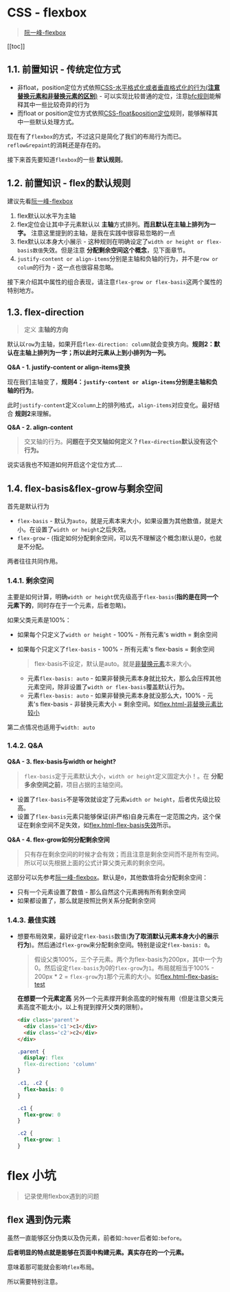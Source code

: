 # CSS - flexbox
> [阮一峰-flexbox](http://www.ruanyifeng.com/blog/2015/07/flex-grammar.html)

[[toc]]

## 1.1. 前置知识 - 传统定位方式

* 非float，position定位方式依照[CSS-水平格式化或者垂直格式化的行为(**注意替换元素和非替换元素的区别**)](https://github.com/JiangWeixian/JS-Books/tree/master/CSS%E6%9D%83%E5%A8%81%E6%8C%87%E5%8D%97/CSS%E5%9F%BA%E6%9C%AC%E8%A7%86%E8%A7%89%E6%A0%BC%E5%BC%8F%E5%8C%96) - 可以实现比较普通的定位，注意[bfc规则](https://github.com/JiangWeixian/JS-Tips/blob/master/docs/CSS/css-bfc.md)能解释其中一些比较奇异的行为
* 而float or position定位方式依照[CSS-float&position定位](https://github.com/JiangWeixian/JS-Books/tree/master/CSS%E6%9D%83%E5%A8%81%E6%8C%87%E5%8D%97/CSS%E6%B5%AE%E5%8A%A8)规则，能够解释其中一些默认处理方式。

现在有了`flexbox`的方式，不过这只是简化了我们的布局行为而已。`reflow&repaint`的消耗还是存在的。

接下来首先要知道`flexbox`的一些 **默认规则**。

## 1.2. 前置知识 - flex的默认规则

建议先看[阮一峰-flexbox](http://www.ruanyifeng.com/blog/2015/07/flex-grammar.html)

1. flex默认以水平为主轴
2. flex定位会让其中子元素默认以 **主轴**方式排列。**而且默认在主轴上排列为一字。** 注意这里提到的主轴，是我在实践中很容易忽略的一点
3. flex默认以本身大小展示 - 这种规则在明确设定了`width or height or flex-basis数值`失效。但是注意 **分配剩余空间这个概念**，见下面章节。
4. `justify-content or align-items`分别是主轴和负轴的行为，并不是`row or colum`的行为 - 这一点也很容易忽略。 

接下来介绍其中属性的组合表现，请注意`flex-grow or flex-basis`这两个属性的特别地方。

## 1.3. flex-direction

> 定义 **主轴的方向**

默认以`row`为主轴，如果开启`flex-direction: column`就会变换方向。**规则2：默认在主轴上排列为一字；所以此时元素从上到小排列为一列。**

**Q&A - 1. justify-content or align-items变换**

现在我们主轴变了，**规则4：`justify-content or align-items`分别是主轴和负轴的行为**。

此时`justify-content`定义`column`上的排列格式，`align-items`对应变化。最好结合 **规则2**来理解。

**Q&A - 2. align-content**

> 交叉轴的行为。**问题在于交叉轴如何定义？`flex-direction`默认没有这个行为。**

说实话我也不知道如何开启这个定位方式....

## 1.4. flex-basis&flex-grow与剩余空间

首先是默认行为

* `flex-basis` - 默认为`auto`，就是元素本来大小，如果设置为其他数值，就是大小。在设置了`width or height`之后失效。
* `flex-grow` - (指定如何分配剩余空间，可以先不理解这个概念)默认是0，也就是不分配。

两者往往共同作用。

### 1.4.1. 剩余空间

主要是如何计算，明确`width or height`优先级高于`flex-basis`(**指的是在同一个元素下的**，同时存在于一个元素，后者忽略)。

如果父类元素是100%：

* 如果每个只定义了`width or height` - 100% - 所有元素's width = 剩余空间
* 如果每个只定义了`flex-basis` -  100% - 所有元素's flex-basis = 剩余空间

    > flex-basis不设定，默认是auto。就是[非替换元素](https://github.com/JiangWeixian/JS-Books/tree/master/CSS%E6%9D%83%E5%A8%81%E6%8C%87%E5%8D%97/CSS%E5%9F%BA%E6%9C%AC%E8%A7%86%E8%A7%89%E6%A0%BC%E5%BC%8F%E5%8C%96)本来大小。

    * 元素`flex-basis: auto` - 如果非替换元素本身就比较大，那么会压榨其他元素空间，除非设置了`width or flex-basis`覆盖默认行为。
    * 元素`flex-basis: auto` - 如果非替换元素本身就没那么大，100% - 元素's flex-basis - 非替换元素大小 = 剩余空间。如[flex.html-非替换元素比较小](https://github.com/JiangWeixian/JS-Tips/blob/master/docs/CSS/HTML/flex.html)

第二点情况也适用于`width: auto`

### 1.4.2. Q&A

**Q&A - 3. flex-basis与width or height?**

> `flex-basis`定于元素默认大小，`width or height`定义固定大小！。在 **分配多余空间之前**，项目占据的主轴空间。

* 设置了`flex-basis`不是等效就设定了元素`width or height`，后者优先级比较高。
* 设置了`flex-basis`元素只能够保证(非严格)自身元素在一定范围之内，这个保证在剩余空间不足失效，如[flex.html-flex-basis失效](https://github.com/JiangWeixian/JS-Tips/blob/master/docs/CSS/HTML/flex.html)所示。

**Q&A - 4. flex-grow如何分配剩余空间**

> 只有存在剩余空间的时候才会有效；而且注意是剩余空间而不是所有空间。所以可以先根据上面的公式计算父类元素的剩余空间。

这部分可以先参考[阮一峰-flexbox](http://www.ruanyifeng.com/blog/2015/07/flex-grammar.html)。默认是`0`，其他数值将会分配剩余空间：

* 只有一个元素设置了数值 - 那么自然这个元素拥有所有剩余空间
* 如果都设置了，那么就是按照比例关系分配剩余空间

### 1.4.3. 最佳实践

* 想要布局效果，最好设定`flex-basis`数值(**为了取消默认元素本身大小的展示行为**)。然后通过`flex-grow`来分配剩余空间。特别是设定`flex-basis: 0`。

    > 假设父类100%，三个子元素。两个为flex-basis为200px，其中一个为0。然后设定`flex-basis`为0的`flex-grow`为`1`。布局就相当于100% - 200px * 2 = `flex-grow`为`1`那个元素的大小。如[flex.html-flex-basis-test](https://github.com/JiangWeixian/JS-Tips/blob/master/docs/CSS/HTML/flex.html)

    **在想要一个元素定高** 另外一个元素撑开剩余高度的时候有用（但是注意父类元素高度不能太小，以上有提到撑开父类的限制）。

    ```html
    <div class='parent'>
      <div class='c1'>c1</div>
      <div class='c2'>c2</div>
    </div>
    ```

    ```css
    .parent {
      display: flex
      flex-direction: 'column'
    }

    .c1, .c2 {
      flex-basis: 0
    }

    .c1 {
      flex-grow: 0
    }

    .c2 {
      flex-grow: 1
    }
    ```

# flex 小坑
> 记录使用flexbox遇到的问题

## flex 遇到伪元素

虽然一直能够区分伪类以及伪元素，前者如`:hover`后者如`:before`。

**后者明显的特点就是能够在页面中构建元素。真实存在的一个元素。**

意味着那可能就会影响`flex`布局。

所以需要特别注意。

